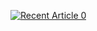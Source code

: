 <a target="_blank" href="https://github-readme-medium-recent-article.vercel.app/medium/@SiavashSkynet/0"><img src="https://github-readme-medium-recent-article.vercel.app/medium/@imantumorang/0" alt="Recent Article 0"> 


